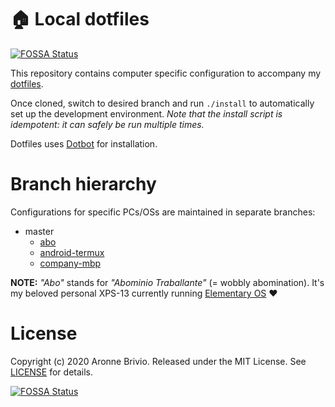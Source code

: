 # 🏠 Local dotfiles
[![FOSSA Status](https://app.fossa.io/api/projects/git%2Bgithub.com%2Faronnebrivio%2Fdotfiles-local.svg?type=shield)](https://app.fossa.io/projects/git%2Bgithub.com%2Faronnebrivio%2Fdotfiles-local?ref=badge_shield)


This repository contains computer specific configuration to accompany my [dotfiles](https://github.com/aronnebrivio/dotfiles).

Once cloned, switch to desired branch and run `./install` to automatically set up the development environment.
*Note that the install script is idempotent: it can safely be run multiple times.*

Dotfiles uses [Dotbot](https://github.com/anishathalye/dotbot) for installation.

# Branch hierarchy
Configurations for specific PCs/OSs are maintained in separate branches:

- master
  - [abo](https://github.com/aronnebrivio/dotfiles-local/tree/abo)
  - [android-termux](https://github.com/aronnebrivio/dotfiles-local/tree/android-termux)
  - [company-mbp](https://github.com/aronnebrivio/dotfiles-local/tree/company-mbp)

**NOTE:** *"Abo"* stands for *"Abominio Traballante"* (= wobbly abomination). It's my beloved personal XPS-13 currently running [Elementary OS](https://elementary.io/) ❤️

# License

Copyright (c) 2020 Aronne Brivio. Released under the MIT License. See [LICENSE](https://github.com/aronnebrivio/dotfiles-local/blob/master/LICENSE) for details.


[![FOSSA Status](https://app.fossa.io/api/projects/git%2Bgithub.com%2Faronnebrivio%2Fdotfiles-local.svg?type=large)](https://app.fossa.io/projects/git%2Bgithub.com%2Faronnebrivio%2Fdotfiles-local?ref=badge_large)